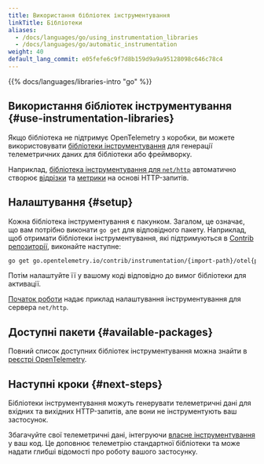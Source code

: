 ```yaml
---
title: Використання бібліотек інструментування
linkTitle: Бібліотеки
aliases:
  - /docs/languages/go/using_instrumentation_libraries
  - /docs/languages/go/automatic_instrumentation
weight: 40
default_lang_commit: e05fefe6c9f7d8b159d9a9a95128098c646c78c4
---
```


{{% docs/languages/libraries-intro "go" %}}

## Використання бібліотек інструментування {#use-instrumentation-libraries}

Якщо бібліотека не підтримує OpenTelemetry з коробки, ви можете використовувати [бібліотеки інструментування](/docs/specs/otel/glossary/#instrumentation-library) для генерації телеметричних даних для бібліотеки або фреймворку.

Наприклад, [бібліотека інструментування для `net/http`](https://pkg.go.dev/go.opentelemetry.io/contrib/instrumentation/net/http/otelhttp) автоматично створює [відрізки](/docs/concepts/signals/traces/#spans) та [метрики](/docs/concepts/signals/metrics/) на основі HTTP-запитів.

## Налаштування {#setup}

Кожна бібліотека інструментування є пакунком. Загалом, це означає, що вам потрібно виконати `go get` для відповідного пакету. Наприклад, щоб отримати бібліотеки інструментування, які підтримуються в [Contrib репозиторії](https://github.com/open-telemetry/opentelemetry-go-contrib), виконайте наступне:

```sh
go get go.opentelemetry.io/contrib/instrumentation/{import-path}/otel{package-name}
```

Потім налаштуйте її у вашому коді відповідно до вимог бібліотеки для активації.

[Початок роботи](../getting-started/) надає приклад налаштування інструментування для сервера `net/http`.

## Доступні пакети {#available-packages}

Повний список доступних бібліотек інструментування можна знайти в [реєстрі OpenTelemetry](/ecosystem/registry/?language=go&component=instrumentation).

## Наступні кроки {#next-steps}

Бібліотеки інструментування можуть генерувати телеметричні дані для вхідних та вихідних HTTP-запитів, але вони не інструментують ваш застосунок.

Збагачуйте свої телеметричні дані, інтегруючи [власне інструментування](../instrumentation/) у ваш код. Це доповнює телеметрію стандартної бібліотеки та може надати глибші відомості про роботу вашого застосунку.
